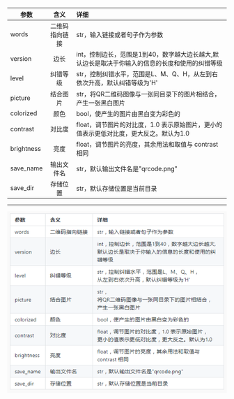 参数|含义|详细
---|:--:|:---
words|二维码指向链接|str，输入链接或者句子作为参数
version	|边长|int，控制边长，范围是1到40，数字越大边长越大,默认边长是取决于你输入的信息的长度和使用的纠错等级
level|纠错等级|str，控制纠错水平，范围是L、M、Q、H，从左到右依次升高，默认纠错等级为'H'
picture|结合图片|str，将QR二维码图像与一张同目录下的图片相结合，产生一张黑白图片
colorized|颜色|bool，使产生的图片由黑白变为彩色的
contrast|对比度|float，调节图片的对比度，1.0 表示原始图片，更小的值表示更低对比度，更大反之。默认为1.0
brightness|亮度|float，调节图片的亮度，其余用法和取值与 contrast 相同
save_name|输出文件名|str，默认输出文件名是"qrcode.png"
save_dir|存储位置|str，默认存储位置是当前目录
---
![图片](MyQR.png "图片说明")